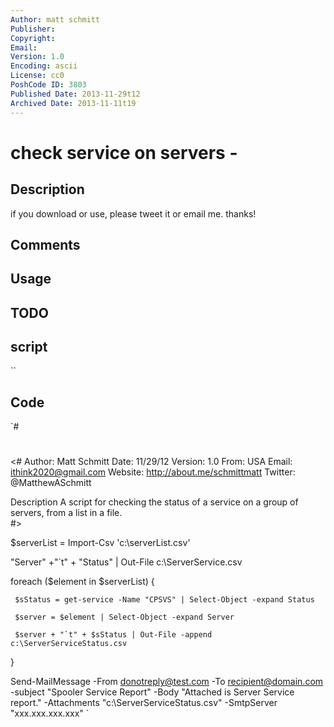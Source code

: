 ```yaml
---
Author: matt schmitt
Publisher: 
Copyright: 
Email: 
Version: 1.0
Encoding: ascii
License: cc0
PoshCode ID: 3803
Published Date: 2013-11-29t12
Archived Date: 2013-11-11t19
---
```


# check service on servers - 

## Description

if you download or use, please tweet it or email me.  thanks!

## Comments



## Usage



## TODO



## script

``

## Code

`#
 #
 <#
   Author:   Matt Schmitt
   Date:     11/29/12 
   Version:  1.0 
   From:     USA 
   Email:    ithink2020@gmail.com 
   Website:  http://about.me/schmittmatt
   Twitter:  @MatthewASchmitt
   
   Description
   A script for checking the status of a service on a group of servers, from a list in a file.  
 #>
 
 
 $serverList = Import-Csv 'c:\serverList.csv'
 
 "Server" +"`t" + "Status" | Out-File c:\ServerService.csv
 
 
 foreach ($element in $serverList) 
 {
     
     $sStatus = get-service -Name "CPSVS" | Select-Object -expand Status
 
     $server = $element | Select-Object -expand Server
 
     $server + "`t" + $sStatus | Out-File -append c:\ServerServiceStatus.csv
 
 } 
 
 
 Send-MailMessage -From donotreply@test.com -To recipient@domain.com -subject "Spooler Service Report" -Body "Attached is Server Service report." -Attachments "c:\ServerServiceStatus.csv" -SmtpServer "xxx.xxx.xxx.xxx"
`

